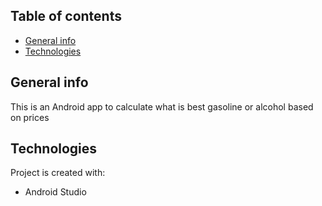 ## Table of contents
* [General info](#general-info)
* [Technologies](#technologies)

## General info
This is an Android app to calculate what is best gasoline or alcohol based on prices
	
## Technologies
Project is created with:
* Android Studio
	

